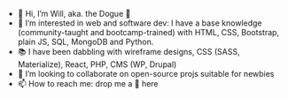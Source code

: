 - 🐾 Hi, I’m Will, aka. the Dogue 🐶
- 👀 I’m interested in web and software dev: I have a base knowledge (community-taught and bootcamp-trained) with HTML, CSS, Bootstrap, plain JS, SQL, MongoDB and Python.
- 📚 I have been dabbling with wireframe designs, CSS (SASS, Materialize), React, PHP, CMS (WP, Drupal) 
- 💞️ I’m looking to collaborate on open-source projs suitable for newbies
- 📫 How to reach me: drop me a 🦴 here
